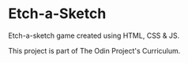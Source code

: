# Etch-a-Sketch

Etch-a-sketch game created using HTML, CSS & JS.

This project is part of The Odin Project's Curriculum. 